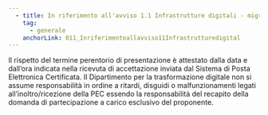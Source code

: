 ```yaml
---
  - title: In riferimento all'avviso 1.1 Infrastrutture digitali - migrazione PSN - PAC Pilota, come è possibile attestare l'invio della domanda di partecipazione?
    tag:
      - generale
    anchorLink: 011_Inriferimentoallavviso11Infrastrutturedigital
---
```


Il rispetto del termine perentorio di presentazione è attestato dalla data e dall’ora indicata nella ricevuta di accettazione inviata dal Sistema di Posta Elettronica Certificata. Il Dipartimento per la trasformazione digitale non si assume responsabilità in ordine a ritardi, disguidi o malfunzionamenti legati all’inoltro/ricezione della PEC essendo la responsabilità del recapito della domanda di partecipazione a carico esclusivo del proponente.
